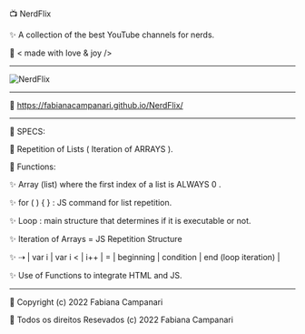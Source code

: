 📺 NerdFlix

✨ A collection of the best YouTube channels for nerds.

🤎 < made with love & joy />

____________________________________________________________________________________________________________________


![NerdFlix](https://user-images.githubusercontent.com/113218619/201764410-bac33e4b-bfb4-4009-9756-a669b1cd4e07.png)

____________________________________________________________________________________________________________________

🚀 https://fabianacampanari.github.io/NerdFlix/
____________________________________________________________________________________________________________________



📌 SPECS:

💫 Repetition of Lists ( Iteration of ARRAYS ).

💫 Functions:

✨ Array (list) where the first index of a list is ALWAYS 0 .

✨ for ( ) { } : JS command for list repetition.

✨ Loop : main structure that determines if it is executable or not.

✨ Iteration of Arrays = JS Repetition Structure

✨ ⇢ | var i | var i < | i++ | = | beginning | condition | end (loop iteration) |

✨ Use of Functions to integrate HTML and JS.

____________________________________________________________________________________________________________________

🔅 Copyright (c) 2022 Fabiana Campanari

🔅 Todos os direitos Resevados (c) 2022 Fabiana Campanari



